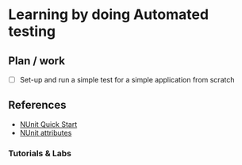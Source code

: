# Learning by doing **Automated testing**

## Plan / work

- [ ] Set-up and run a simple test for a simple application from scratch

## References

* [NUnit Quick Start](https://www.nunit.org/index.php?p=quickStart&r=2.6.4)
* [NUnit attributes](https://github.com/nunit/docs/wiki/Attributes)

### Tutorials & Labs

